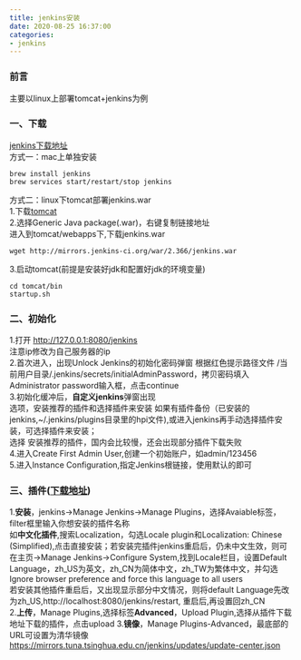 ```yaml
---
title: jenkins安装
date: 2020-08-25 16:37:00
categories:
- jenkins
---
```

### 前言
主要以linux上部署tomcat+jenkins为例
### 一、下载
[jenkins下载地址]((https://jenkins.io/zh/download/))  
方式一：mac上单独安装
```
brew install jenkins
brew services start/restart/stop jenkins
```
方式二：linux下tomcat部署jenkins.war  
1.下载[tomcat](https://tomcat.apache.org/download-90.cgi)  
2.选择Generic Java package(.war)，右键复制链接地址  
进入到tomcat/webapps下,下载jenkins.war
```
wget http://mirrors.jenkins-ci.org/war/2.366/jenkins.war 
```
3.启动tomcat(前提是安装好jdk和配置好jdk的环境变量)
```
cd tomcat/bin
startup.sh
```
### 二、初始化
1.打开 http://127.0.0.1:8080/jenkins  
注意ip修改为自己服务器的ip  
2.首次进入，出现Unlock Jenkins的初始化密码弹窗
根据红色提示路径文件 /当前用户目录/.jenkins/secrets/initialAdminPassword，拷贝密码填入Administrator password输入框，点击continue  
3.初始化缓冲后，**自定义jenkins**弹窗出现  
选项，安装推荐的插件和选择插件来安装
如果有插件备份（已安装的jenkins,~/.jenkins/plugins目录里的hpi文件),或进入jenkins再手动选择插件安装，可选择插件来安装；  
选择 安装推荐的插件，国内会比较慢，还会出现部分插件下载失败  
4.进入Create First Admin User,创建一个初始账户，如admin/123456  
5.进入Instance Configuration,指定Jenkins根链接，使用默认的即可
### 三、插件([下载地址](http://updates.jenkins-ci.org/download/plugins/))
1.**安装**，jenkins->Manage Jenkins->Manage Plugins，选择Avaiable标签，filter框里输入你想安装的插件名称  
如**中文化插件**,搜索Localization，勾选Locale plugin和Localization: Chinese (Simplified),点击直接安装；若安装完插件jenkins重启后，仍未中文生效，则可在主页->Manage Jenkins->Configure System,找到Locale栏目，设置Default Language，zh_US为英文，zh_CN为简体中文，zh_TW为繁体中文，并勾选Ignore browser preference and force this language to all users  
若安装其他插件重启后，又出现显示部分中文情况，则将default Language先改为zh_US,http://localhost:8080/jenkins/restart, 重启后,再设置回zh_CN  
2.**上传**，Manage Plugins,选择标签**Advanced**，Upload Plugin,选择从插件下载地址下载的插件，点击upload
3.**镜像**，Manage Plugins-Advanced，最底部的URL可设置为清华镜像
https://mirrors.tuna.tsinghua.edu.cn/jenkins/updates/update-center.json


